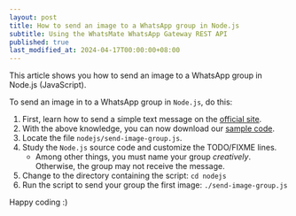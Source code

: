 ```yaml
---
layout: post
title: How to send an image to a WhatsApp group in Node.js
subtitle: Using the WhatsMate WhatsApp Gateway REST API
published: true
last_modified_at: 2024-04-17T00:00:00+08:00
---
```


This article shows you how to send an image to a WhatsApp group in Node.js (JavaScript).


To send an image in to a WhatsApp group in `Node.js`, do this:

1. First, learn how to send a simple text message on the [official site](https://www.whatsmate.net/whatsapp-group-message-api.html). 
2. With the above knowledge, you can now download our [sample code](https://github.com/whatsmate/wa-demos/archive/master.zip).
3. Locate the file `nodejs/send-image-group.js`.  <script src="https://gist.github.com/whatsmate/f647fb99062acfda0e3c5fe752196891.js"></script>
4. Study the `Node.js` source code and customize the TODO/FIXME lines.
   * Among other things, you must name your group *creatively*. Otherwise, the group may not receive the message.
5. Change to the directory containing the script: `cd nodejs`
6. Run the script to send your group the first image: `./send-image-group.js`


Happy coding :) 


<br>
<script async src="//pagead2.googlesyndication.com/pagead/js/adsbygoogle.js"></script>
<ins class="adsbygoogle"
     style="display:inline-block;width:728px;height:90px"
     data-ad-client="ca-pub-7383487179928477"
     data-ad-slot="6959057004"></ins>
<script>
(adsbygoogle = window.adsbygoogle || []).push({});
</script>
<br>

